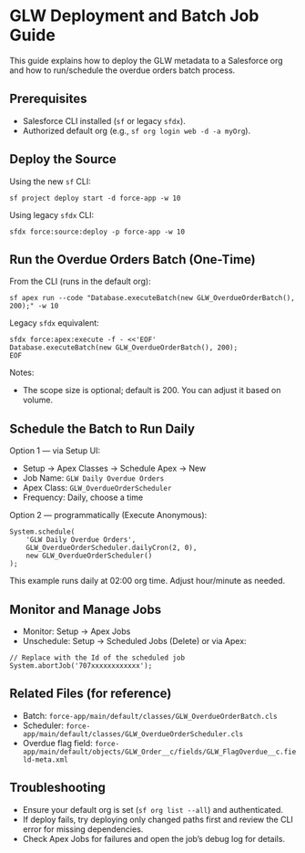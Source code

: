 # GLW Deployment and Batch Job Guide

This guide explains how to deploy the GLW metadata to a Salesforce org and how to run/schedule the overdue orders batch process.

## Prerequisites

- Salesforce CLI installed (`sf` or legacy `sfdx`).
- Authorized default org (e.g., `sf org login web -d -a myOrg`).

## Deploy the Source

Using the new `sf` CLI:

```
sf project deploy start -d force-app -w 10
```

Using legacy `sfdx` CLI:

```
sfdx force:source:deploy -p force-app -w 10
```

## Run the Overdue Orders Batch (One-Time)

From the CLI (runs in the default org):

```
sf apex run --code "Database.executeBatch(new GLW_OverdueOrderBatch(), 200);" -w 10
```

Legacy `sfdx` equivalent:

```
sfdx force:apex:execute -f - <<'EOF'
Database.executeBatch(new GLW_OverdueOrderBatch(), 200);
EOF
```

Notes:

- The scope size is optional; default is 200. You can adjust it based on volume.

## Schedule the Batch to Run Daily

Option 1 — via Setup UI:

- Setup → Apex Classes → Schedule Apex → New
- Job Name: `GLW Daily Overdue Orders`
- Apex Class: `GLW_OverdueOrderScheduler`
- Frequency: Daily, choose a time

Option 2 — programmatically (Execute Anonymous):

```
System.schedule(
    'GLW Daily Overdue Orders',
    GLW_OverdueOrderScheduler.dailyCron(2, 0),
    new GLW_OverdueOrderScheduler()
);
```

This example runs daily at 02:00 org time. Adjust hour/minute as needed.

## Monitor and Manage Jobs

- Monitor: Setup → Apex Jobs
- Unschedule: Setup → Scheduled Jobs (Delete) or via Apex:

```
// Replace with the Id of the scheduled job
System.abortJob('707xxxxxxxxxxxx');
```

## Related Files (for reference)

- Batch: `force-app/main/default/classes/GLW_OverdueOrderBatch.cls`
- Scheduler: `force-app/main/default/classes/GLW_OverdueOrderScheduler.cls`
- Overdue flag field: `force-app/main/default/objects/GLW_Order__c/fields/GLW_FlagOverdue__c.field-meta.xml`

## Troubleshooting

- Ensure your default org is set (`sf org list --all`) and authenticated.
- If deploy fails, try deploying only changed paths first and review the CLI error for missing dependencies.
- Check Apex Jobs for failures and open the job’s debug log for details.

